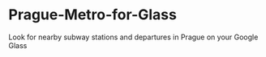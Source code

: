 Prague-Metro-for-Glass
======================

Look for nearby subway stations and departures in Prague on your Google Glass
